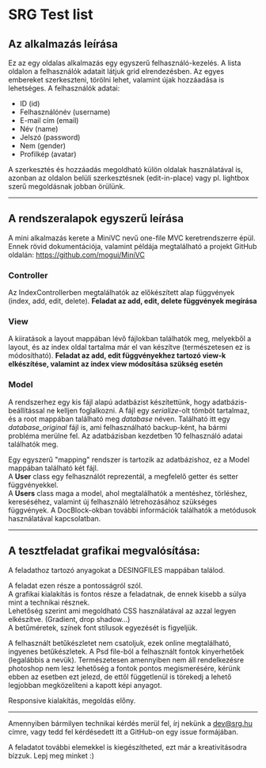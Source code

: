 # SRG Test list

## Az alkalmazás leírása

Ez az egy oldalas alkalmazás egy egyszerű felhasználó-kezelés. A lista oldalon a felhasználók adatait látjuk grid elrendezésben. Az egyes embereket szerkeszteni, törölni lehet, valamint újak hozzáadása is lehetséges.
A felhasználók adatai:
* ID (id)
* Felhasználónév (username)
* E-mail cím (email)
* Név (name)
* Jelszó (password)
* Nem (gender)
* Profilkép (avatar) 

A szerkesztés és hozzáadás megoldható külön oldalak használatával is, azonban az oldalon belüli szerkesztésnek (edit-in-place) vagy pl. lightbox szerű megoldásnak jobban örülünk.

------

## A rendszeralapok egyszerű leírása

A mini alkalmazás kerete a MiniVC nevű one-file MVC keretrendszerre épül. Ennek rövid dokumentációja, valamint példája megtalálható a projekt GitHub oldalán: https://github.com/mogui/MiniVC

### Controller

Az IndexControllerben megtalálhatók az előkészített alap függvények (index, add, edit, delete). **Feladat az add, edit, delete függvények megírása**

### View

A kiiratások a layout mappában lévő fájlokban találhatók meg, melyekből a layout, és az index oldal tartalma már el van készítve (természetesen ez is módosítható). **Feladat az add, edit függvényekhez tartozó view-k elkészítése, valamint az index view módosítása szükség esetén**

### Model

A rendszerhez egy kis fájl alapú adatbázist készítettünk, hogy adatbázis-beállítással ne kelljen foglalkozni. A fájl egy *serialize*-olt tömböt tartalmaz, és a root mappában található meg *database* néven. Található itt egy *database_original* fájl is, ami felhasználható backup-ként, ha bármi probléma merülne fel. Az adatbázisban kezdetben 10 felhasználó adatai találhatók meg.

Egy egyszerű "mapping" rendszer is tartozik az adatbázishoz, ez a Model mappában található két fájl.   
A **User** class egy felhasználót reprezentál, a megfelelő getter és setter függvényekkel.    
A **Users** class maga a model, ahol megtalálhatók a mentéshez, törléshez, kereséséhez, valamint új felhasználó létrehozásához szükséges függvények. A DocBlock-okban további információk találhatók a metódusok használatával kapcsolatban.

------

## A tesztfeladat grafikai megvalósítása:

A feladathoz tartozó anyagokat a DESINGFILES mappában találod.

A feladat ezen része a pontosságról szól.   
A grafikai kialakítás is fontos része a feladatnak, de ennek kisebb a súlya mint a technikai résznek.   
Lehetőség szerint ami megoldható CSS használatával az azzal legyen elkészítve. (Gradient, drop shadow...)   
A betűméretek, színek font stílusok egyezését is figyeljük.   

A felhasznált betűkészletet nem csatoljuk, ezek online megtalálható, ingyenes betűkészletek. A Psd file-ból a felhasznált fontok kinyerhetőek (legalábbis a nevük). Természetesen amennyiben nem áll rendelkezésre photoshop nem lesz lehetőség a fontok pontos megismerésére, kérünk ebben az esetben ezt jelezd, de ettől függetlenül is törekedj a lehető legjobban megközelíteni a kapott képi anyagot.

Responsive kialakítás, megoldás előny.

------

Amennyiben bármilyen technikai kérdés merül fel, írj nekünk a dev@srg.hu címre, vagy tedd fel kérdésedett itt a GitHub-on egy issue formájában.   

A feladatot további elemekkel is kiegészítheted, ezt már a kreativitásodra bízzuk. Lepj meg minket :)
